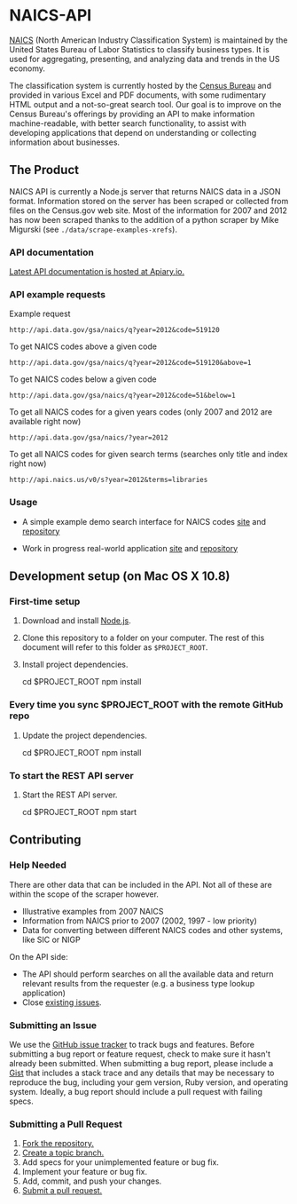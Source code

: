 # NAICS-API

[NAICS](http://www.census.gov/eos/www/naics/) (North American Industry Classification System) is maintained by the United States Bureau of Labor Statistics to classify business types. It is used for aggregating, presenting, and analyzing data and trends in the US economy.

The classification system is currently hosted by the [Census Bureau](http://www.census.gov/eos/www/naics/) and provided in various Excel and PDF documents, with some rudimentary HTML output and a not-so-great search tool.  Our goal is to improve on the Census Bureau's offerings by providing an API to make information machine-readable, with better search functionality, to assist with developing applications that depend on understanding or collecting information about businesses. 

## The Product

NAICS API is currently a Node.js server that returns NAICS data in a JSON format. Information stored on the server has been scraped or collected from files on the Census.gov web site. Most of the information for 2007 and 2012 has now been scraped thanks to the addition of a python scraper by Mike Migurski (see ``./data/scrape-examples-xrefs``).

### API documentation

[Latest API documentation is hosted at Apiary.io.](http://docs.naics.apiary.io/)

### API example requests

Example request

    http://api.data.gov/gsa/naics/q?year=2012&code=519120


To get NAICS codes above a given code

    http://api.data.gov/gsa/naics/q?year=2012&code=519120&above=1


To get NAICS codes below a given code

    http://api.data.gov/gsa/naics/q?year=2012&code=51&below=1


To get all NAICS codes for a given years codes (only 2007 and 2012 are available right now)

    http://api.data.gov/gsa/naics/?year=2012


To get all NAICS codes for given search terms (searches only title and index right now)

    http://api.naics.us/v0/s?year=2012&terms=libraries


### Usage

* A simple example demo search interface for NAICS codes [site](http://louh.github.io/naics-search) and [repository](https://github.com/louh/naics-search)

* Work in progress real-world application [site](http://lv-dof-staging.herokuapp.com/) and [repository](https://github.com/rclosner/lv-dof)

## Development setup (on Mac OS X 10.8)

### First-time setup

1) Download and install [Node.js](http://nodejs.org/).

2) Clone this repository to a folder on your computer. The rest of this document will refer to this folder as `$PROJECT_ROOT`.

3) Install project dependencies.

    cd $PROJECT_ROOT
    npm install

### Every time you sync $PROJECT_ROOT with the remote GitHub repo

1) Update the project dependencies.

    cd $PROJECT_ROOT
    npm install

### To start the REST API server

1) Start the REST API server.

    cd $PROJECT_ROOT
    npm start

## Contributing

### Help Needed

There are other data that can be included in the API. Not all of these are within the scope of the scraper however.

* Illustrative examples from 2007 NAICS
* Information from NAICS prior to 2007 (2002, 1997 - low priority)
* Data for converting between different NAICS codes and other systems, like SIC or NIGP

On the API side:

* The API should perform searches on all the available data and return relevant results from the requester (e.g. a business type lookup application)
* Close [existing issues][issues].

### Submitting an Issue
We use the [GitHub issue tracker][issues] to track bugs and features. Before submitting a bug report or feature request, check to make sure it hasn't already been submitted. When submitting a bug report, please include a [Gist][] that includes a stack trace and any details that may be necessary to reproduce the bug, including your gem version, Ruby version, and operating system. Ideally, a bug report should include a pull request with failing specs.

[gist]: https://gist.github.com/
[issues]: https://github.com/18f/naics-api/issues?&state=open

### Submitting a Pull Request
1. [Fork the repository.][fork]
2. [Create a topic branch.][branch]
3. Add specs for your unimplemented feature or bug fix.
4. Implement your feature or bug fix.
5. Add, commit, and push your changes.
6. [Submit a pull request.][pr]

[fork]: http://help.github.com/fork-a-repo/
[branch]: http://learn.github.com/p/branching.html
[pr]: http://help.github.com/send-pull-requests/
